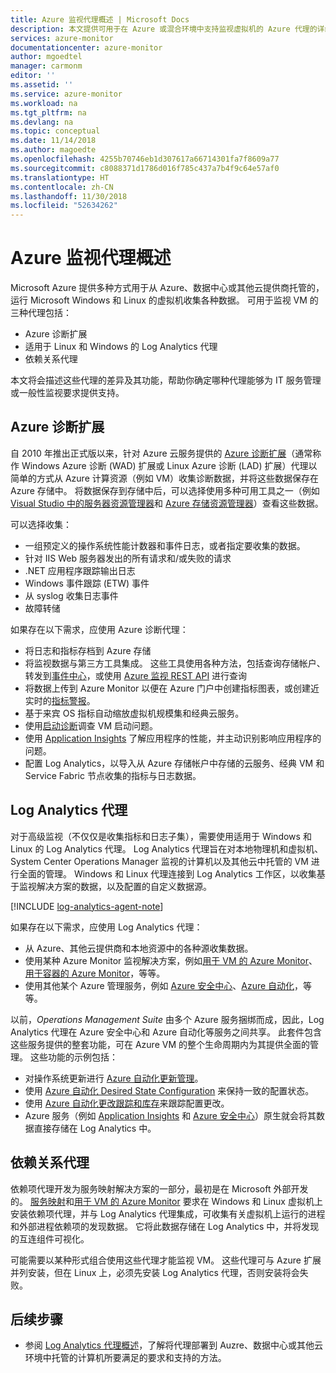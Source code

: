 ```yaml
---
title: Azure 监视代理概述 | Microsoft Docs
description: 本文提供可用于在 Azure 或混合环境中支持监视虚拟机的 Azure 代理的详细概述。
services: azure-monitor
documentationcenter: azure-monitor
author: mgoedtel
manager: carmonm
editor: ''
ms.assetid: ''
ms.service: azure-monitor
ms.workload: na
ms.tgt_pltfrm: na
ms.devlang: na
ms.topic: conceptual
ms.date: 11/14/2018
ms.author: magoedte
ms.openlocfilehash: 4255b70746eb1d307617a66714301fa7f8609a77
ms.sourcegitcommit: c8088371d1786d016f785c437a7b4f9c64e57af0
ms.translationtype: HT
ms.contentlocale: zh-CN
ms.lasthandoff: 11/30/2018
ms.locfileid: "52634262"
---
```

# <a name="overview-of-the-azure-monitoring-agents"></a>Azure 监视代理概述 
Microsoft Azure 提供多种方式用于从 Azure、数据中心或其他云提供商托管的，运行 Microsoft Windows 和 Linux 的虚拟机收集各种数据。 可用于监视 VM 的三种代理包括：

* Azure 诊断扩展
* 适用于 Linux 和 Windows 的 Log Analytics 代理
* 依赖关系代理

本文将会描述这些代理的差异及其功能，帮助你确定哪种代理能够为 IT 服务管理或一般性监视要求提供支持。  

## <a name="azure-diagnostic-extension"></a>Azure 诊断扩展
自 2010 年推出正式版以来，针对 Azure 云服务提供的 [Azure 诊断扩展](../../monitoring-and-diagnostics/azure-diagnostics.md)（通常称作 Windows Azure 诊断 (WAD) 扩展或 Linux Azure 诊断 (LAD) 扩展）代理以简单的方式从 Azure 计算资源（例如 VM）收集诊断数据，并将这些数据保存在 Azure 存储中。 将数据保存到存储中后，可以选择使用多种可用工具之一（例如 [Visual Studio 中的服务器资源管理器](/visualstudio/azure/vs-azure-tools-storage-resources-server-explorer-browse-manage)和 [Azure 存储资源管理器](../../vs-azure-tools-storage-manage-with-storage-explorer.md)）查看这些数据。

可以选择收集：

* 一组预定义的操作系统性能计数器和事件日志，或者指定要收集的数据。 
* 针对 IIS Web 服务器发出的所有请求和/或失败的请求
* .NET 应用程序跟踪输出日志
* Windows 事件跟踪 (ETW) 事件 
* 从 syslog 收集日志事件  
* 故障转储 

如果存在以下需求，应使用 Azure 诊断代理：

* 将日志和指标存档到 Azure 存储
* 将监视数据与第三方工具集成。 这些工具使用各种方法，包括查询存储帐户、转发到[事件中心](../../event-hubs/event-hubs-about.md)，或使用 [Azure 监视 REST API](../../monitoring-and-diagnostics/monitoring-rest-api-walkthrough.md) 进行查询
* 将数据上传到 Azure Monitor 以便在 Azure 门户中创建指标图表，或创建近实时的[指标警报](../../monitoring-and-diagnostics/alert-metric-overview.md)。 
* 基于来宾 OS 指标自动缩放虚拟机规模集和经典云服务。
* 使用[启动诊断](../../virtual-machines/troubleshooting/boot-diagnostics.md)调查 VM 启动问题。
* 使用 [Application Insights](../../azure-monitor/overview.md) 了解应用程序的性能，并主动识别影响应用程序的问题。
* 配置 Log Analytics，以导入从 Azure 存储帐户中存储的云服务、经典 VM 和 Service Fabric 节点收集的指标与日志数据。

## <a name="log-analytics-agent"></a>Log Analytics 代理
对于高级监视（不仅仅是收集指标和日志子集），需要使用适用于 Windows 和 Linux 的 Log Analytics 代理。 Log Analytics 代理旨在对本地物理机和虚拟机、System Center Operations Manager 监视的计算机以及其他云中托管的 VM 进行全面的管理。 Windows 和 Linux 代理连接到 Log Analytics 工作区，以收集基于监视解决方案的数据，以及配置的自定义数据源。

[!INCLUDE [log-analytics-agent-note](../../../includes/log-analytics-agent-note.md)]

如果存在以下需求，应使用 Log Analytics 代理：

* 从 Azure、其他云提供商和本地资源中的各种源收集数据。 
* 使用某种 Azure Monitor 监视解决方案，例如[用于 VM 的 Azure Monitor](../insights/vminsights-overview.md)、[用于容器的 Azure Monitor](../insights/container-insights-overview.md)，等等。  
* 使用其他某个 Azure 管理服务，例如 [Azure 安全中心](../../security-center/security-center-intro.md)、[Azure 自动化](../../automation/automation-intro.md)，等等。

以前，*Operations Management Suite* 由多个 Azure 服务捆绑而成，因此，Log Analytics 代理在 Azure 安全中心和 Azure 自动化等服务之间共享。  此套件包含这些服务提供的整套功能，可在 Azure VM 的整个生命周期内为其提供全面的管理。  这些功能的示例包括：

* 对操作系统更新进行 [Azure 自动化更新管理](../../automation/automation-update-management.md)。
* 使用 [Azure 自动化 Desired State Configuration](../../automation/automation-dsc-overview.md) 来保持一致的配置状态。
* 使用 [Azure 自动化更改跟踪和库存](../../automation/automation-change-tracking.md)来跟踪配置更改。
* Azure 服务（例如 [Application Insights](https://docs.microsoft.com/azure/application-insights/) 和 [Azure 安全中心](https://docs.microsoft.com/azure/security-center/)）原生就会将其数据直接存储在 Log Analytics 中。  

## <a name="dependency-agent"></a>依赖关系代理
依赖项代理开发为服务映射解决方案的一部分，最初是在 Microsoft 外部开发的。 [服务映射](../insights/service-map.md)和[用于 VM 的 Azure Monitor](../insights/vminsights-overview.md) 要求在 Windows 和 Linux 虚拟机上安装依赖项代理，并与 Log Analytics 代理集成，可收集有关虚拟机上运行的进程和外部进程依赖项的发现数据。 它将此数据存储在 Log Analytics 中，并将发现的互连组件可视化。

可能需要以某种形式组合使用这些代理才能监视 VM。 这些代理可与 Azure 扩展并列安装，但在 Linux 上，必须先安装 Log Analytics 代理，否则安装将会失败。 

## <a name="next-steps"></a>后续步骤

- 参阅 [Log Analytics 代理概述](../../azure-monitor/platform/log-analytics-agent.md)，了解将代理部署到 Auzre、数据中心或其他云环境中托管的计算机所要满足的要求和支持的方法。

